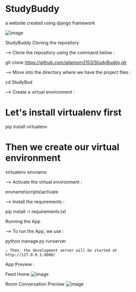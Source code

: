 # StudyBuddy
a website created using django framework

![image](https://user-images.githubusercontent.com/28753077/192250439-26b2a918-59d6-411d-ba4b-7298855673af.png)

StudyBuddy
Cloning the repository

--> Clone the repository using the command below :

git clone https://github.com/allamom3153/StudyBuddy.git

--> Move into the directory where we have the project files :

cd StudyBud

--> Create a virtual environment :

# Let's install virtualenv first
pip install virtualenv

# Then we create our virtual environment
virtualenv envname

--> Activate the virtual environment :

envname\scripts\activate

--> Install the requirements :

pip install -r requirements.txt

Running the App

--> To run the App, we use :

python manage.py runserver

    ⚠ Then, the development server will be started at http://127.0.0.1:8000/

App Preview :
 

Feed Home
![image](https://user-images.githubusercontent.com/28753077/192251137-09c85ca2-6333-4e05-a759-5f9b57247743.png)
	

Room Conversation Preview
![image](https://user-images.githubusercontent.com/28753077/192251226-3e02b5e1-b349-420b-b384-cc69fce7c5b9.png)


